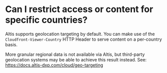 # Can I restrict access or content for specific countries? 

Altis supports geolocation targeting by default. You can make use of the `Cloudfront-Viewer-Country` HTTP Header to serve content on a per-country basis.

More granular regional data is not available via Altis, but third-party geolocation systems may be able to achieve this result instead. See: https://docs.altis-dxp.com/cloud/geo-targeting